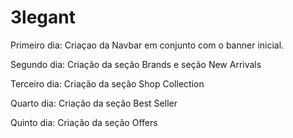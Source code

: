 # 3legant

Primeiro dia: Criaçao da Navbar em conjunto com o banner inicial.

Segundo dia: Criação da seção Brands e seção New Arrivals

Terceiro dia: Criação da seção Shop Collection

Quarto dia: Criação da seção Best Seller

Quinto dia: Criação da seção Offers